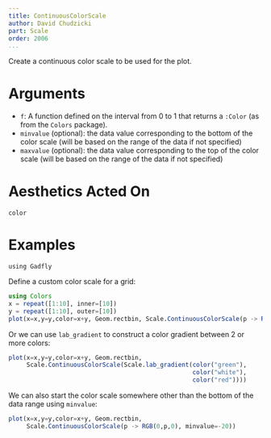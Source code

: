 ```yaml
---
title: ContinuousColorScale
author: David Chudzicki
part: Scale
order: 2006
...
```


Create a continuous color scale to be used for the plot.

# Arguments

  * `f`: A function defined on the interval from 0 to 1 that returns a ```:Color``` (as from the ```Colors``` package).
  * `minvalue` (optional): the data value corresponding to the bottom of the color scale (will be based on the range of the data if not specified)
  * `maxvalue` (optional): the data value corresponding to the top of the color scale (will be based on the range of the data if not specified)

# Aesthetics Acted On

`color`

# Examples

```{.julia hide="true" results="none"}
using Gadfly

```

Define a custom color scale for a grid:

```julia
using Colors
x = repeat([1:10], inner=[10])
y = repeat([1:10], outer=[10])
plot(x=x,y=y,color=x+y, Geom.rectbin, Scale.ContinuousColorScale(p -> RGB(0,p,0)))
```

Or we can use ```lab_gradient``` to construct a color gradient between 2 or more colors:

```julia
plot(x=x,y=y,color=x+y, Geom.rectbin,
     Scale.ContinuousColorScale(Scale.lab_gradient(color("green"),
                                                   color("white"),
                                                   color("red"))))
```

We can also start the color scale somewhere other than the bottom of the data range using ```minvalue```:

```julia
plot(x=x,y=y,color=x+y, Geom.rectbin,
     Scale.ContinuousColorScale(p -> RGB(0,p,0), minvalue=-20))
```
